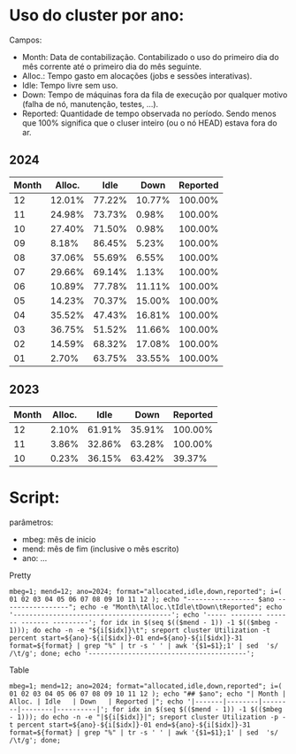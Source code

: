 # Uso do cluster por ano:
Campos:
 - Month: Data de contabilização. Contabilizado o uso do primeiro dia do mês corrente até o primeiro dia do mês seguinte.
 - Alloc.: Tempo gasto em alocações (jobs e sessões interativas).
 - Idle: Tempo livre sem uso.
 - Down: Tempo de máquinas fora da fila de execução por qualquer motivo (falha de nó, manutenção, testes, ...).
 - Reported: Quantidade de tempo observada no período. Sendo menos que 100% significa que o cluser inteiro (ou o nó HEAD) estava fora do ar.

## 2024
| Month | Alloc. | Idle   | Down   | Reported |
|-------|--------|--------|--------|----------|
|12|12.01%|77.22%|10.77%|100.00%|
|11|24.98%|73.73%|0.98%|100.00%|
|10|27.40%|71.50%|0.98%|100.00%|
|09|8.18%|86.45%|5.23%|100.00%|
|08|37.06%|55.69%|6.55%|100.00%|
|07|29.66%|69.14%|1.13%|100.00%|
|06|10.89%|77.78%|11.11%|100.00%|
|05|14.23%|70.37%|15.00%|100.00%|
|04|35.52%|47.43%|16.81%|100.00%|
|03|36.75%|51.52%|11.66%|100.00%|
|02|14.59%|68.32%|17.08%|100.00%|
|01|2.70%|63.75%|33.55%|100.00%|


## 2023
| Month | Alloc. | Idle   | Down   | Reported |
|-------|--------|--------|--------|----------|
| 12 | 2.10%  | 61.91% | 35.91% | 100.00%  |
| 11 | 3.86%  | 32.86% | 63.28% | 100.00%  |
| 10 | 0.23%  | 36.15% | 63.42% | 39.37%   |

# Script:

parâmetros: 
 - mbeg: mês de inicio
 - mend: mês de fim (inclusive o mês escrito)
 - ano: ...

Pretty
```
mbeg=1; mend=12; ano=2024; format="allocated,idle,down,reported"; i=( 01 02 03 04 05 06 07 08 09 10 11 12 ); echo "----------------- $ano -----------------"; echo -e "Month\tAlloc.\tIdle\tDown\tReported"; echo '----------------------------------------'; echo '----- -------- ------- ------- ---------'; for idx in $(seq $(($mend - 1)) -1 $(($mbeg - 1))); do echo -n -e "${i[$idx]}\t"; sreport cluster Utilization -t percent start=${ano}-${i[$idx]}-01 end=${ano}-${i[$idx]}-31 format=${format} | grep "%" | tr -s ' ' | awk '{$1=$1};1' | sed  's/ /\t/g'; done; echo '----------------------------------------';
```

Table
```
mbeg=1; mend=12; ano=2024; format="allocated,idle,down,reported"; i=( 01 02 03 04 05 06 07 08 09 10 11 12 ); echo "## $ano"; echo "| Month | Alloc. | Idle   | Down   | Reported |"; echo '|-------|--------|--------|--------|----------|'; for idx in $(seq $(($mend - 1)) -1 $(($mbeg - 1))); do echo -n -e "|${i[$idx]}|"; sreport cluster Utilization -p -t percent start=${ano}-${i[$idx]}-01 end=${ano}-${i[$idx]}-31 format=${format} | grep "%" | tr -s ' ' | awk '{$1=$1};1' | sed  's/ /\t/g'; done;
```
